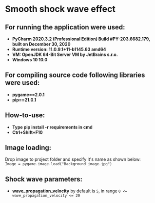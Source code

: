 # Smooth shock wave effect

## For running the application were used:
* __PyCharm 2020.3.2 (Professional Edition) Build #PY-203.6682.179, built on December 30, 2020__
* __Runtime version: 11.0.9.1+11-b1145.63 amd64__
* __VM: OpenJDK 64-Bit Server VM by JetBrains s.r.o.__
* __Windows 10 10.0__

## For compiling source code following libraries were used:
* __pygame==2.0.1__ 
* __pip==21.0.1__ 

## How-to-use:
* __Type pip install -r requirements in cmd__
* __Ctrl+Shift+F10__

## Image loading:
Drop image to project folder and specify it's name as shown below: \
`Image = pygame.image.load("Background_image.jpg")`


## Shock wave parameters:

* __wave_propagation_velocity__ by default is `5`, in range `0 <= wave_propagation_velocity <= 20`
